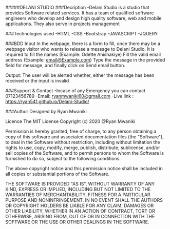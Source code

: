 #####DELANI STUDIO ###Decription -Delani Studio is a studio that provides Software related services. It has a team of qualified software engineers who develop and design high quality software, web and mobile applications. They also serve in projects management

###Technologies used -HTML -CSS -Bootstrap -JAVASCRIPT -JQUERY

###BDD Input In the webpage, there is a form to fill, once there may be a webpage visitor who wants to release a message to Delani Studio. It is required to fill the names (Example: Odette Ahishakiye) Fill the valid email address (Example: email@Example.com) Type the message in the provided field for message, and finally click on Send email button.

Output: The user will be alerted whether, either the message has been received or the input is invalid

###Support & Contact -Incase of any Emergency you can contact 07123456789 -Email: ryanmwaniki60@gmail.com -Live link :  https://ryan541.github.io/Delani-Studio/

###Author Designed by Ryan Mwaniki

Licence
The MIT License Copyright (c) 2020 @Ryan Mwaniki

Permission is hereby granted, free of charge, to any person obtaining a copy of this software and associated documentation files (the "Software"), to deal in the Software without restriction, including without limitation the rights to use, copy, modify, merge, publish, distribute, sublicense, and/or sell copies of the Software, and to permit persons to whom the Software is furnished to do so, subject to the following conditions:

The above copyright notice and this permission notice shall be included in all copies or substantial portions of the Software.

THE SOFTWARE IS PROVIDED "AS IS", WITHOUT WARRANTY OF ANY KIND, EXPRESS OR IMPLIED, INCLUDING BUT NOT LIMITED TO THE WARRANTIES OF MERCHANTABILITY, FITNESS FOR A PARTICULAR PURPOSE AND NONINFRINGEMENT. IN NO EVENT SHALL THE AUTHORS OR COPYRIGHT HOLDERS BE LIABLE FOR ANY CLAIM, DAMAGES OR OTHER LIABILITY, WHETHER IN AN ACTION OF CONTRACT, TORT OR OTHERWISE, ARISING FROM, OUT OF OR IN CONNECTION WITH THE SOFTWARE OR THE USE OR OTHER DEALINGS IN THE SOFTWARE.